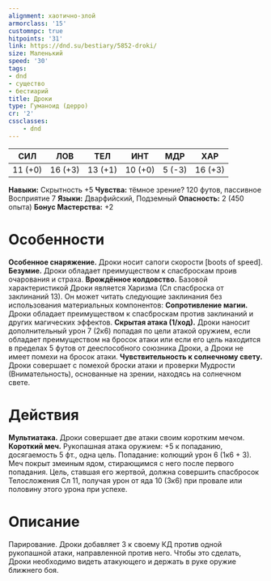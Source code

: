 ```yaml
---
alignment: хаотично-злой
armorclass: '15'
customnpc: true
hitpoints: '31'
link: https://dnd.su/bestiary/5852-droki/
size: Маленький
speed: '30'
tags:
- dnd
- существо
- бестиарий
title: Дроки
type: Гуманоид (дерро)
cr: '2'
cssclasses:
    - dnd
---
```



| СИЛ | ЛОВ | ТЕЛ | ИНТ | МДР | ХАР |
|---|---|---|---|---|---|
| 11 (+0) | 16 (+3) | 13 (+1) | 10 (+0) | 5 (-3) | 16 (+3) |
**Навыки:** Скрытность +5
**Чувства:** тёмное зрение? 120 футов, пассивное Восприятие 7
**Языки:** Дварфийский, Подземный
**Опасность:** 2 (450 опыта)
**Бонус Мастерства:** +2


# Особенности
**Особенное снаряжение.** Дроки носит сапоги скорости [boots of speed].
**Безумие.** Дроки обладает преимуществом к спасброскам проив очарования и страха.
**Врождённое колдовство.** Базовой характеристикой Дроки является Харизма (Сл спасброска от заклинаний 13). Он может читать следующие заклинания без использования материальных компонентов:
**Сопротивление магии.** Дроки обладает преимуществом к спасброскам против заклинаний и других магических эффектов.
**Скрытая атака (1/ход).** Дроки наносит дополнительный урон 7 (2к6) попадая по цели атакой оружием, если обладает преимуществом на бросок атаки или если его цель находится в пределах 5 футов от дееспособного союзника Дроки, а Дроки не имеет помехи на бросок атаки.
**Чувствительность к солнечному свету.** Дроки совершает с помехой броски атаки и проверки Мудрости (Внимательность), основанные на зрении, находясь на солнечном свете.


# Действия
**Мультиатака.** Дроки совершает две атаки своим коротким мечом.
**Короткий меч.** Рукопашная атака оружием: +5 к попаданию, досягаемость 5 фт., одна цель. Попадание: колющий урон 6 (1к6 + 3). Меч покрыт змеиным ядом, стирающимся с него после первого попадания. Цель, ставшая его жертвой, должна совершить спасбросок Телосложения Сл 11, получая урон от яда 10 (3к6) при провале или половину этого урона при успехе.


# Описание
Парирование. Дроки добавляет 3 к своему КД против одной рукопашной атаки, направленной против него. Чтобы это сделать, Дроки необходимо видеть атакующего и держать в руке оружие ближнего боя.